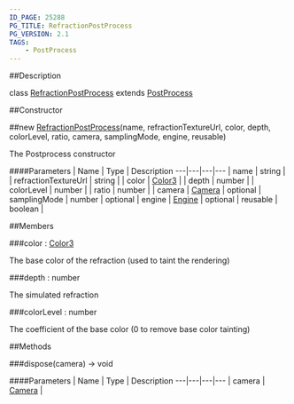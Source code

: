 ```yaml
---
ID_PAGE: 25288
PG_TITLE: RefractionPostProcess
PG_VERSION: 2.1
TAGS:
    - PostProcess
---
```

##Description

class [RefractionPostProcess](/classes/2.2/RefractionPostProcess) extends [PostProcess](/classes/2.2/PostProcess)



##Constructor

##new [RefractionPostProcess](/classes/2.2/RefractionPostProcess)(name, refractionTextureUrl, color, depth, colorLevel, ratio, camera, samplingMode, engine, reusable)

The Postprocess constructor

####Parameters
 | Name | Type | Description
---|---|---|---
 | name | string | 
 | refractionTextureUrl | string | 
 | color | [Color3](/classes/2.2/Color3) | 
 | depth | number | 
 | colorLevel | number | 
 | ratio | number | 
 | camera | [Camera](/classes/2.2/Camera) | 
optional | samplingMode | number | 
optional | engine | [Engine](/classes/2.2/Engine) | 
optional | reusable | boolean | 

##Members

###color : [Color3](/classes/2.2/Color3)

The base color of the refraction (used to taint the rendering)

###depth : number

The simulated refraction

###colorLevel : number

The coefficient of the base color (0 to remove base color tainting)

##Methods

###dispose(camera) &rarr; void



####Parameters
 | Name | Type | Description
---|---|---|---
 | camera | [Camera](/classes/2.2/Camera) | 

